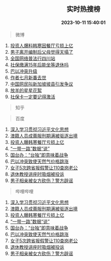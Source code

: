 <div align="center"><h2>实时热搜榜</h2><h4>2023-10-11 15:40:01</h4></div>

> 微博  

1. [投资人爆料韩寒因餐厅亏损上亿](https://s.weibo.com/weibo?q=%23%E6%8A%95%E8%B5%84%E4%BA%BA%E7%88%86%E6%96%99%E9%9F%A9%E5%AF%92%E5%9B%A0%E9%A4%90%E5%8E%85%E4%BA%8F%E6%8D%9F%E4%B8%8A%E4%BA%BF%23&t=31&band_rank=1&Refer=top)<br />
2. [男子离开编制后父母觉得天塌了](https://s.weibo.com/weibo?q=%23%E7%94%B7%E5%AD%90%E7%A6%BB%E5%BC%80%E7%BC%96%E5%88%B6%E5%90%8E%E7%88%B6%E6%AF%8D%E8%A7%89%E5%BE%97%E5%A4%A9%E5%A1%8C%E4%BA%86%23&t=31&band_rank=2&Refer=top)<br />
3. [全国网络普法行四川站](https://s.weibo.com/weibo?q=%23%E5%85%A8%E5%9B%BD%E7%BD%91%E7%BB%9C%E6%99%AE%E6%B3%95%E8%A1%8C%E5%9B%9B%E5%B7%9D%E7%AB%99%23&t=31&band_rank=3&Refer=top)<br />
4. [社保缴满15年后能坐等退休吗](https://s.weibo.com/weibo?q=%23%E7%A4%BE%E4%BF%9D%E7%BC%B4%E6%BB%A115%E5%B9%B4%E5%90%8E%E8%83%BD%E5%9D%90%E7%AD%89%E9%80%80%E4%BC%91%E5%90%97%23&t=31&band_rank=4&Refer=top)<br />
5. [巴以冲突升级](https://s.weibo.com/weibo?q=%23%E5%B7%B4%E4%BB%A5%E5%86%B2%E7%AA%81%E5%8D%87%E7%BA%A7%23&t=31&band_rank=5&Refer=top)<br />
6. [作者七月新番去世](https://s.weibo.com/weibo?q=%23%E4%BD%9C%E8%80%85%E4%B8%83%E6%9C%88%E6%96%B0%E7%95%AA%E5%8E%BB%E4%B8%96%23&t=31&band_rank=6&Refer=top)<br />
7. [中国网民叫新加坡坡县引发争议](https://s.weibo.com/weibo?q=%23%E4%B8%AD%E5%9B%BD%E7%BD%91%E6%B0%91%E5%8F%AB%E6%96%B0%E5%8A%A0%E5%9D%A1%E5%9D%A1%E5%8E%BF%E5%BC%95%E5%8F%91%E4%BA%89%E8%AE%AE%23&t=31&band_rank=7&Refer=top)<br />
8. [放羊的星星花絮](https://s.weibo.com/weibo?q=%E6%94%BE%E7%BE%8A%E7%9A%84%E6%98%9F%E6%98%9F%E8%8A%B1%E7%B5%AE&t=31&band_rank=8&Refer=top)<br />
9. [社保卡一定要记得激活](https://s.weibo.com/weibo?q=%23%E7%A4%BE%E4%BF%9D%E5%8D%A1%E4%B8%80%E5%AE%9A%E8%A6%81%E8%AE%B0%E5%BE%97%E6%BF%80%E6%B4%BB%23&t=31&band_rank=9&Refer=top)<br />

> 知乎  


> 百度  

1. [深入学习贯彻习近平文化思想](https://www.baidu.com/s?wd=%E6%B7%B1%E5%85%A5%E5%AD%A6%E4%B9%A0%E8%B4%AF%E5%BD%BB%E4%B9%A0%E8%BF%91%E5%B9%B3%E6%96%87%E5%8C%96%E6%80%9D%E6%83%B3&sa=fyb_news&rsv_dl=fyb_news)<br />
2. [澳籍人员成蕾服刑期满被驱逐出境](https://www.baidu.com/s?wd=%E6%BE%B3%E7%B1%8D%E4%BA%BA%E5%91%98%E6%88%90%E8%95%BE%E6%9C%8D%E5%88%91%E6%9C%9F%E6%BB%A1%E8%A2%AB%E9%A9%B1%E9%80%90%E5%87%BA%E5%A2%83&sa=fyb_news&rsv_dl=fyb_news)<br />
3. [投资人曝韩寒餐厅亏损上亿](https://www.baidu.com/s?wd=%E6%8A%95%E8%B5%84%E4%BA%BA%E6%9B%9D%E9%9F%A9%E5%AF%92%E9%A4%90%E5%8E%85%E4%BA%8F%E6%8D%9F%E4%B8%8A%E4%BA%BF&sa=fyb_news&rsv_dl=fyb_news)<br />
4. [“一带一路”数据“说”](https://www.baidu.com/s?wd=%E2%80%9C%E4%B8%80%E5%B8%A6%E4%B8%80%E8%B7%AF%E2%80%9D%E6%95%B0%E6%8D%AE%E2%80%9C%E8%AF%B4%E2%80%9D&sa=fyb_news&rsv_dl=fyb_news)<br />
5. [国台办：“台独”即意味着战争](https://www.baidu.com/s?wd=%E5%9B%BD%E5%8F%B0%E5%8A%9E%EF%BC%9A%E2%80%9C%E5%8F%B0%E7%8B%AC%E2%80%9D%E5%8D%B3%E6%84%8F%E5%91%B3%E7%9D%80%E6%88%98%E4%BA%89&sa=fyb_news&rsv_dl=fyb_news)<br />
6. [巴以冲突致使天然气价格跳涨](https://www.baidu.com/s?wd=%E5%B7%B4%E4%BB%A5%E5%86%B2%E7%AA%81%E8%87%B4%E4%BD%BF%E5%A4%A9%E7%84%B6%E6%B0%94%E4%BB%B7%E6%A0%BC%E8%B7%B3%E6%B6%A8&sa=fyb_news&rsv_dl=fyb_news)<br />
7. [女子5次跨省报假警让110查岗老公](https://www.baidu.com/s?wd=%E5%A5%B3%E5%AD%905%E6%AC%A1%E8%B7%A8%E7%9C%81%E6%8A%A5%E5%81%87%E8%AD%A6%E8%AE%A9110%E6%9F%A5%E5%B2%97%E8%80%81%E5%85%AC&sa=fyb_news&rsv_dl=fyb_news)<br />
8. [退休教授讲座时吸烟被投诉](https://www.baidu.com/s?wd=%E9%80%80%E4%BC%91%E6%95%99%E6%8E%88%E8%AE%B2%E5%BA%A7%E6%97%B6%E5%90%B8%E7%83%9F%E8%A2%AB%E6%8A%95%E8%AF%89&sa=fyb_news&rsv_dl=fyb_news)<br />
9. [男子相亲被女方砍伤？警方辟谣](https://www.baidu.com/s?wd=%E7%94%B7%E5%AD%90%E7%9B%B8%E4%BA%B2%E8%A2%AB%E5%A5%B3%E6%96%B9%E7%A0%8D%E4%BC%A4%EF%BC%9F%E8%AD%A6%E6%96%B9%E8%BE%9F%E8%B0%A3&sa=fyb_news&rsv_dl=fyb_news)<br />

> 哔哩哔哩  

1. [深入学习贯彻习近平文化思想](https://www.baidu.com/s?wd=%E6%B7%B1%E5%85%A5%E5%AD%A6%E4%B9%A0%E8%B4%AF%E5%BD%BB%E4%B9%A0%E8%BF%91%E5%B9%B3%E6%96%87%E5%8C%96%E6%80%9D%E6%83%B3&sa=fyb_news&rsv_dl=fyb_news)<br />
2. [澳籍人员成蕾服刑期满被驱逐出境](https://www.baidu.com/s?wd=%E6%BE%B3%E7%B1%8D%E4%BA%BA%E5%91%98%E6%88%90%E8%95%BE%E6%9C%8D%E5%88%91%E6%9C%9F%E6%BB%A1%E8%A2%AB%E9%A9%B1%E9%80%90%E5%87%BA%E5%A2%83&sa=fyb_news&rsv_dl=fyb_news)<br />
3. [投资人曝韩寒餐厅亏损上亿](https://www.baidu.com/s?wd=%E6%8A%95%E8%B5%84%E4%BA%BA%E6%9B%9D%E9%9F%A9%E5%AF%92%E9%A4%90%E5%8E%85%E4%BA%8F%E6%8D%9F%E4%B8%8A%E4%BA%BF&sa=fyb_news&rsv_dl=fyb_news)<br />
4. [“一带一路”数据“说”](https://www.baidu.com/s?wd=%E2%80%9C%E4%B8%80%E5%B8%A6%E4%B8%80%E8%B7%AF%E2%80%9D%E6%95%B0%E6%8D%AE%E2%80%9C%E8%AF%B4%E2%80%9D&sa=fyb_news&rsv_dl=fyb_news)<br />
5. [国台办：“台独”即意味着战争](https://www.baidu.com/s?wd=%E5%9B%BD%E5%8F%B0%E5%8A%9E%EF%BC%9A%E2%80%9C%E5%8F%B0%E7%8B%AC%E2%80%9D%E5%8D%B3%E6%84%8F%E5%91%B3%E7%9D%80%E6%88%98%E4%BA%89&sa=fyb_news&rsv_dl=fyb_news)<br />
6. [巴以冲突致使天然气价格跳涨](https://www.baidu.com/s?wd=%E5%B7%B4%E4%BB%A5%E5%86%B2%E7%AA%81%E8%87%B4%E4%BD%BF%E5%A4%A9%E7%84%B6%E6%B0%94%E4%BB%B7%E6%A0%BC%E8%B7%B3%E6%B6%A8&sa=fyb_news&rsv_dl=fyb_news)<br />
7. [女子5次跨省报假警让110查岗老公](https://www.baidu.com/s?wd=%E5%A5%B3%E5%AD%905%E6%AC%A1%E8%B7%A8%E7%9C%81%E6%8A%A5%E5%81%87%E8%AD%A6%E8%AE%A9110%E6%9F%A5%E5%B2%97%E8%80%81%E5%85%AC&sa=fyb_news&rsv_dl=fyb_news)<br />
8. [退休教授讲座时吸烟被投诉](https://www.baidu.com/s?wd=%E9%80%80%E4%BC%91%E6%95%99%E6%8E%88%E8%AE%B2%E5%BA%A7%E6%97%B6%E5%90%B8%E7%83%9F%E8%A2%AB%E6%8A%95%E8%AF%89&sa=fyb_news&rsv_dl=fyb_news)<br />
9. [男子相亲被女方砍伤？警方辟谣](https://www.baidu.com/s?wd=%E7%94%B7%E5%AD%90%E7%9B%B8%E4%BA%B2%E8%A2%AB%E5%A5%B3%E6%96%B9%E7%A0%8D%E4%BC%A4%EF%BC%9F%E8%AD%A6%E6%96%B9%E8%BE%9F%E8%B0%A3&sa=fyb_news&rsv_dl=fyb_news)<br />
